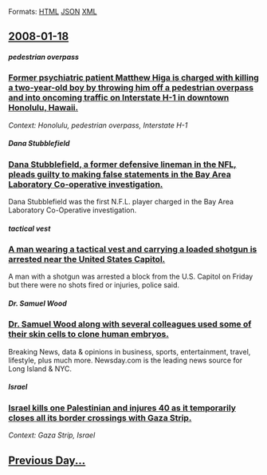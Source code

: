 
Formats: [HTML](2008/01/18/index.html)  [JSON](2008/01/18/index.json)  [XML](2008/01/18/index.xml)  

## [2008-01-18](/news/2008/01/18/index.md)

##### pedestrian overpass
### [ Former psychiatric patient Matthew Higa is charged with killing a two-year-old boy by throwing him off a pedestrian overpass and into oncoming traffic on Interstate H-1 in downtown Honolulu, Hawaii. ](/news/2008/01/18/former-psychiatric-patient-matthew-higa-is-charged-with-killing-a-two-year-old-boy-by-throwing-him-off-a-pedestrian-overpass-and-into-oncom.md)
_Context: Honolulu, pedestrian overpass, Interstate H-1_

##### Dana Stubblefield
### [ Dana Stubblefield, a former defensive lineman in the NFL, pleads guilty to making false statements in the Bay Area Laboratory Co-operative investigation. ](/news/2008/01/18/dana-stubblefield-a-former-defensive-lineman-in-the-nfl-pleads-guilty-to-making-false-statements-in-the-bay-area-laboratory-co-operative.md)
Dana Stubblefield was the first N.F.L. player charged in the Bay Area Laboratory Co-Operative investigation.

##### tactical vest
### [ A man wearing a tactical vest and carrying a loaded shotgun is arrested near the United States Capitol. ](/news/2008/01/18/a-man-wearing-a-tactical-vest-and-carrying-a-loaded-shotgun-is-arrested-near-the-united-states-capitol.md)
A man with a shotgun was arrested a block from the U.S. Capitol on Friday but there were no shots fired or injuries, police said.

##### Dr. Samuel Wood
### [ Dr. Samuel Wood along with several colleagues used some of their skin cells to clone human embryos. ](/news/2008/01/18/dr-samuel-wood-along-with-several-colleagues-used-some-of-their-skin-cells-to-clone-human-embryos.md)
Breaking News, data &amp; opinions in business, sports, entertainment, travel, lifestyle, plus much more. Newsday.com is the leading news source for Long Island &amp; NYC.

##### Israel
### [ Israel kills one Palestinian and injures 40 as it temporarily closes all its border crossings with Gaza Strip. ](/news/2008/01/18/israel-kills-one-palestinian-and-injures-40-as-it-temporarily-closes-all-its-border-crossings-with-gaza-strip.md)
_Context: Gaza Strip, Israel_

## [Previous Day...](/news/2008/01/17/index.md)

